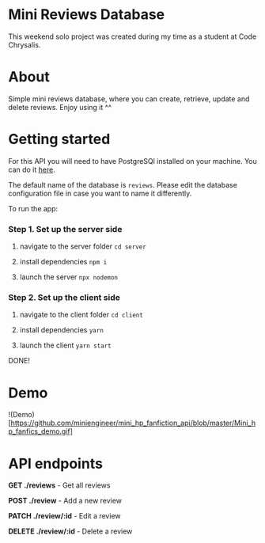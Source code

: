 # Mini Reviews Database

This weekend solo project was created during my time as a student at Code Chrysalis.

# About

Simple mini reviews database, where you can create, retrieve, update and delete reviews.
Enjoy using it ^^

# Getting started

For this API you will need to have PostgreSQl installed on your machine.
You can do it [here](https://www.postgresql.org/download/).

The default name of the database is `reviews`. Please edit the database configuration file in case you want to name it differently.

To run the app:

### Step 1. Set up the server side

1. navigate to the server folder `cd server`

2. install dependencies `npm i`

3. launch the server `npx nodemon`

### Step 2. Set up the client side

1. navigate to the client folder `cd client`

2. install dependencies `yarn`

3. launch the client `yarn start`

DONE!

# Demo

!(Demo)[https://github.com/miniengineer/mini_hp_fanfiction_api/blob/master/Mini_hp_fanfics_demo.gif]

# API endpoints

**GET ./reviews** - Get all reviews

**POST ./review** - Add a new review

**PATCH ./review/:id** - Edit a review

**DELETE ./review/:id** - Delete a review

